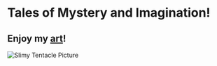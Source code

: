 # Tales of Mystery and Imagination!
## Enjoy my [art](https://github.com/dngdial/dngdial.github.io/edit/main/docs/art.md)!
![Slimy Tentacle Picture](./assets/images/Slimy%20Tentacles%20JPEG.jpg)
